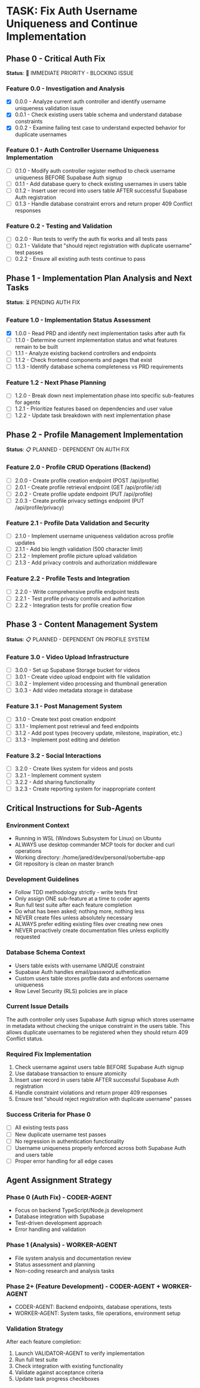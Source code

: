 # TASK: Fix Auth Username Uniqueness and Continue Implementation

## Phase 0 - Critical Auth Fix
**Status**: 🚨 IMMEDIATE PRIORITY - BLOCKING ISSUE

### Feature 0.0 - Investigation and Analysis
- [x] 0.0.0 - Analyze current auth controller and identify username uniqueness validation issue
- [x] 0.0.1 - Check existing users table schema and understand database constraints  
- [x] 0.0.2 - Examine failing test case to understand expected behavior for duplicate usernames

### Feature 0.1 - Auth Controller Username Uniqueness Implementation
- [ ] 0.1.0 - Modify auth controller register method to check username uniqueness BEFORE Supabase Auth signup
- [ ] 0.1.1 - Add database query to check existing usernames in users table
- [ ] 0.1.2 - Insert user record into users table AFTER successful Supabase Auth registration
- [ ] 0.1.3 - Handle database constraint errors and return proper 409 Conflict responses

### Feature 0.2 - Testing and Validation
- [ ] 0.2.0 - Run tests to verify the auth fix works and all tests pass
- [ ] 0.2.1 - Validate that "should reject registration with duplicate username" test passes
- [ ] 0.2.2 - Ensure all existing auth tests continue to pass

## Phase 1 - Implementation Plan Analysis and Next Tasks
**Status**: ⏳ PENDING AUTH FIX

### Feature 1.0 - Implementation Status Assessment  
- [x] 1.0.0 - Read PRD and identify next implementation tasks after auth fix
- [ ] 1.1.0 - Determine current implementation status and what features remain to be built
- [ ] 1.1.1 - Analyze existing backend controllers and endpoints
- [ ] 1.1.2 - Check frontend components and pages that exist
- [ ] 1.1.3 - Identify database schema completeness vs PRD requirements

### Feature 1.2 - Next Phase Planning
- [ ] 1.2.0 - Break down next implementation phase into specific sub-features for agents
- [ ] 1.2.1 - Prioritize features based on dependencies and user value
- [ ] 1.2.2 - Update task breakdown with next implementation phase

## Phase 2 - Profile Management Implementation
**Status**: 📋 PLANNED - DEPENDENT ON AUTH FIX

### Feature 2.0 - Profile CRUD Operations (Backend) 
- [ ] 2.0.0 - Create profile creation endpoint (POST /api/profile)
- [ ] 2.0.1 - Create profile retrieval endpoint (GET /api/profile/:id)
- [ ] 2.0.2 - Create profile update endpoint (PUT /api/profile)
- [ ] 2.0.3 - Create profile privacy settings endpoint (PUT /api/profile/privacy)

### Feature 2.1 - Profile Data Validation and Security
- [ ] 2.1.0 - Implement username uniqueness validation across profile updates
- [ ] 2.1.1 - Add bio length validation (500 character limit)
- [ ] 2.1.2 - Implement profile picture upload validation
- [ ] 2.1.3 - Add privacy controls and authorization middleware

### Feature 2.2 - Profile Tests and Integration
- [ ] 2.2.0 - Write comprehensive profile endpoint tests
- [ ] 2.2.1 - Test profile privacy controls and authorization  
- [ ] 2.2.2 - Integration tests for profile creation flow

## Phase 3 - Content Management System
**Status**: 📋 PLANNED - DEPENDENT ON PROFILE SYSTEM

### Feature 3.0 - Video Upload Infrastructure
- [ ] 3.0.0 - Set up Supabase Storage bucket for videos
- [ ] 3.0.1 - Create video upload endpoint with file validation
- [ ] 3.0.2 - Implement video processing and thumbnail generation  
- [ ] 3.0.3 - Add video metadata storage in database

### Feature 3.1 - Post Management System
- [ ] 3.1.0 - Create text post creation endpoint
- [ ] 3.1.1 - Implement post retrieval and feed endpoints
- [ ] 3.1.2 - Add post types (recovery update, milestone, inspiration, etc.)
- [ ] 3.1.3 - Implement post editing and deletion

### Feature 3.2 - Social Interactions
- [ ] 3.2.0 - Create likes system for videos and posts
- [ ] 3.2.1 - Implement comment system
- [ ] 3.2.2 - Add sharing functionality
- [ ] 3.2.3 - Create reporting system for inappropriate content

## Critical Instructions for Sub-Agents

### Environment Context
- Running in WSL (Windows Subsystem for Linux) on Ubuntu
- ALWAYS use desktop commander MCP tools for docker and curl operations
- Working directory: /home/jared/dev/personal/sobertube-app
- Git repository is clean on master branch

### Development Guidelines
- Follow TDD methodology strictly - write tests first
- Only assign ONE sub-feature at a time to coder agents
- Run full test suite after each feature completion
- Do what has been asked; nothing more, nothing less
- NEVER create files unless absolutely necessary
- ALWAYS prefer editing existing files over creating new ones
- NEVER proactively create documentation files unless explicitly requested

### Database Schema Context
- Users table exists with username UNIQUE constraint
- Supabase Auth handles email/password authentication
- Custom users table stores profile data and enforces username uniqueness
- Row Level Security (RLS) policies are in place

### Current Issue Details
The auth controller only uses Supabase Auth signup which stores username in metadata without checking the unique constraint in the users table. This allows duplicate usernames to be registered when they should return 409 Conflict status.

### Required Fix Implementation
1. Check username against users table BEFORE Supabase Auth signup
2. Use database transaction to ensure atomicity
3. Insert user record in users table AFTER successful Supabase Auth registration
4. Handle constraint violations and return proper 409 responses
5. Ensure test "should reject registration with duplicate username" passes

### Success Criteria for Phase 0
- [ ] All existing tests pass
- [ ] New duplicate username test passes  
- [ ] No regression in authentication functionality
- [ ] Username uniqueness properly enforced across both Supabase Auth and users table
- [ ] Proper error handling for all edge cases

## Agent Assignment Strategy

### Phase 0 (Auth Fix) - CODER-AGENT
- Focus on backend TypeScript/Node.js development
- Database integration with Supabase  
- Test-driven development approach
- Error handling and validation

### Phase 1 (Analysis) - WORKER-AGENT  
- File system analysis and documentation review
- Status assessment and planning
- Non-coding research and analysis tasks

### Phase 2+ (Feature Development) - CODER-AGENT + WORKER-AGENT
- CODER-AGENT: Backend endpoints, database operations, tests
- WORKER-AGENT: System tasks, file operations, environment setup

### Validation Strategy
After each feature completion:
1. Launch VALIDATOR-AGENT to verify implementation  
2. Run full test suite
3. Check integration with existing functionality
4. Validate against acceptance criteria
5. Update task progress checkboxes